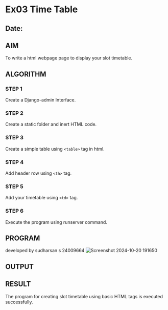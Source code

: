 # Ex03 Time Table
## Date:

## AIM
To write a html webpage page to display your slot timetable.

## ALGORITHM
### STEP 1
Create a Django-admin Interface.

### STEP 2
Create a static folder and inert HTML code.

### STEP 3
Create a simple table using ```<table>``` tag in html.

### STEP 4
Add header row using ```<th>``` tag.

### STEP 5
Add your timetable using ```<td>``` tag.

### STEP 6
Execute the program using runserver command.

## PROGRAM
developed by sudharsan s
24009664
![Screenshot 2024-10-20 191650](https://github.com/user-attachments/assets/ef3ea826-1ead-4572-b82c-a17394bd64c1)



## OUTPUT


## RESULT
The program for creating slot timetable using basic HTML tags is executed successfully.
